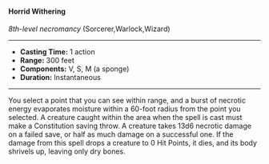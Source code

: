 #### Horrid Withering
*8th-level necromancy* (Sorcerer,Warlock,Wizard)
___
- **Casting Time:** 1 action
- **Range:** 300 feet
- **Components:** V, S, M (a sponge)
- **Duration:** Instantaneous
---
You select a point that you can see within range, and a burst of necrotic energy evaporates moisture within a 60-foot radius from the point you selected. A creature caught within the area when the spell is cast must make a Constitution saving throw. A creature takes 13d6 necrotic damage on a failed save, or half as much damage on a successful one. If the damage from this spell drops a creature to 0 Hit Points, it dies, and its body shrivels up, leaving only dry bones.
